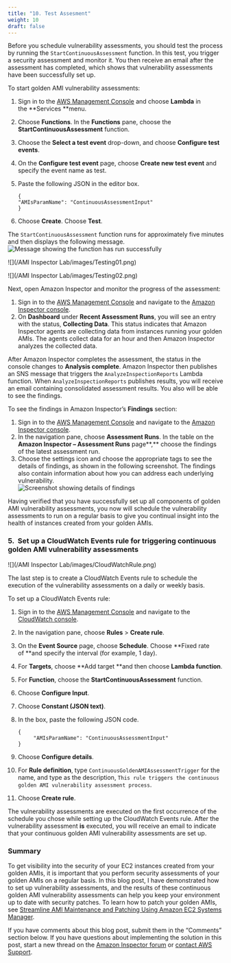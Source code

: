 ```yaml
---
title: "10. Test Assesment"
weight: 10
draft: false
---
```


Before you schedule vulnerability assessments, you should test the process by running the `StartContinuousAssessment` function. In this test, you trigger a security assessment and monitor it. You then receive an email after the assessment has completed, which shows that vulnerability assessments have been successfully set up.

To start golden AMI vulnerability assessments:

1.  Sign in to the [AWS Management Console](https://console.aws.amazon.com/console/home) and choose **Lambda** in the **Services **menu.
2.  Choose **Functions**. In the **Functions** pane, choose the **StartContinuousAssessment** function.
3.  Choose the **Select a test event** drop-down, and choose **Configure test events**.
4.  On the **Configure test event** page, choose **Create new test event** and specify the event name as test.
5.  Paste the following JSON in the editor box.

    <div class="hide-language">

        {
        "AMIsParamName": "ContinuousAssessmentInput"
        }

    </div>

6.  Choose **Create**. Choose **Test**.

The `StartContinuousAssessment` function runs for approximately five minutes and then displays the following message.  
![Message showing the function has run successfully](https://d2908q01vomqb2.cloudfront.net/22d200f8670dbdb3e253a90eee5098477c95c23d/2017/12/15/KW_1_1217.png "Message showing the function has run successfully")


![](/AMI Inspector Lab/images/Testing01.png)

![](/AMI Inspector Lab/images/Testing02.png)



Next, open Amazon Inspector and monitor the progress of the assessment:

1.  Sign in to the [AWS Management Console](https://console.aws.amazon.com/console/home) and navigate to the [Amazon Inspector console](https://console.aws.amazon.com/inspector/).
2.  On **Dashboard** under **Recent Assessment Runs**, you will see an entry with the status, **Collecting Data**. This status indicates that Amazon Inspector agents are collecting data from instances running your golden AMIs. The agents collect data for an hour and then Amazon Inspector analyzes the collected data.

After Amazon Inspector completes the assessment, the status in the console changes to **Analysis complete**. Amazon Inspector then publishes an SNS message that triggers the `AnalyzeInspectionReports` Lambda function. When `AnalyzeInspectionReports` publishes results, you will receive an email containing consolidated assessment results. You also will be able to see the findings.

To see the findings in Amazon Inspector’s **Findings** section:

1.  Sign in to the [AWS Management Console](https://console.aws.amazon.com/console/home) and navigate to the [Amazon Inspector console](https://console.aws.amazon.com/inspector/home).
2.  In the navigation pane, choose **Assessment Runs**. In the table on the **Amazon Inspector – Assessment Runs** page**,** choose the findings of the latest assessment run.
3.  Choose the settings icon and choose the appropriate tags to see the details of findings, as shown in the following screenshot. The findings also contain information about how you can address each underlying vulnerability.  
    ![Screenshot showing details of findings](https://d2908q01vomqb2.cloudfront.net/22d200f8670dbdb3e253a90eee5098477c95c23d/2017/12/15/KW_2_1217.png "Screenshot showing details of findings")

Having verified that you have successfully set up all components of golden AMI vulnerability assessments, you now will schedule the vulnerability assessments to run on a regular basis to give you continual insight into the health of instances created from your golden AMIs.

### 5.  Set up a CloudWatch Events rule for triggering continuous golden AMI vulnerability assessments

![](/AMI Inspector Lab/images/CloudWatchRule.png)

The last step is to create a CloudWatch Events rule to schedule the execution of the vulnerability assessments on a daily or weekly basis.

To set up a CloudWatch Events rule:

1.  Sign in to the [AWS Management Console](https://console.aws.amazon.com/console/home) and navigate to the [CloudWatch console](https://console.aws.amazon.com/cloudwatch/).
2.  In the navigation pane, choose **Rules** > **Create rule**.
3.  On the **Event Source** page, choose **Schedule**. Choose **Fixed rate of **and specify the interval (for example, 1 day).
4.  For **Targets**, choose **Add target **and then choose **Lambda function**.
5.  For **Function**, choose the **StartContinuousAssessment** function.
6.  Choose **Configure Input**.
7.  Choose **Constant (JSON text)**.
8.  In the box, paste the following JSON code.

    <div class="hide-language">

        {
             "AMIsParamName": "ContinuousAssessmentInput"
        }

    </div>

9.  Choose **Configure details**.
10.  For **Rule definition**, type `ContinuousGoldenAMIAssessmentTrigger` for the name, and type as the description, `This rule triggers the continuous golden AMI vulnerability assessment process`.
11.  Choose **Create rule**.

The vulnerability assessments are executed on the first occurrence of the schedule you chose while setting up the CloudWatch Events rule. After the vulnerability assessment **is** executed, you will receive an email to indicate that your continuous golden AMI vulnerability assessments are set up.

### Summary

To get visibility into the security of your EC2 instances created from your golden AMIs, it is important that you perform security assessments of your golden AMIs on a regular basis. In this blog post, I have demonstrated how to set up vulnerability assessments, and the results of these continuous golden AMI vulnerability assessments can help you keep your environment up to date with security patches. To learn how to patch your golden AMIs, see [Streamline AMI Maintenance and Patching Using Amazon EC2 Systems Manager](https://aws.amazon.com/blogs/aws/streamline-ami-maintenance-and-patching-using-amazon-ec2-systems-manager-automation/).

If you have comments about this blog post, submit them in the “Comments” section below. If you have questions about implementing the solution in this post, start a new thread on the [Amazon Inspector forum](https://forums.aws.amazon.com/forum.jspa?forumID=205) or [contact AWS Support](https://console.aws.amazon.com/support/home).
